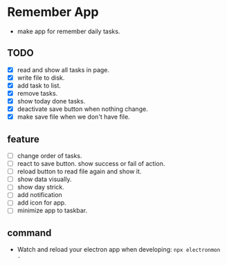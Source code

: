 # Remember App

- make app for remember daily tasks.

## TODO

- [x] read and show all tasks in page.
- [x] write file to disk.
- [x] add task to list.
- [x] remove tasks.
- [x] show today done tasks.
- [x] deactivate save button when nothing change.
- [x] make save file when we don't have file.

## feature

- [ ] change order of tasks.
- [ ] react to save button. show success or fail of action.
- [ ] reload button to read file again and show it.
- [ ] show data visually.
- [ ] show day strick.
- [ ] add notification
- [ ] add icon for app.
- [ ] minimize app to taskbar.

## command

- Watch and reload your electron app when developing: `npx electronmon .`
